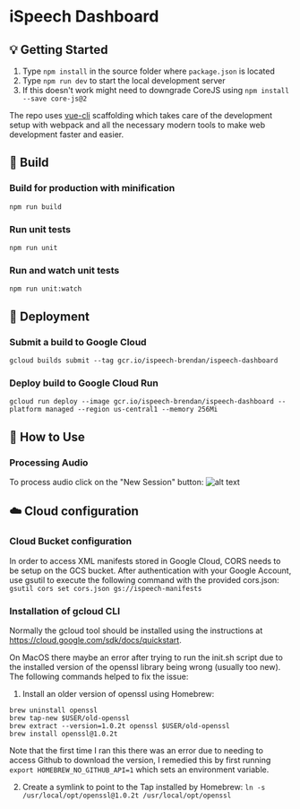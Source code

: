 # iSpeech Dashboard

## :bulb: Getting Started

1. Type `npm install` in the source folder where `package.json` is located
2. Type `npm run dev` to start the local development server
3. If this doesn't work might need to downgrade CoreJS using `npm install --save core-js@2`

The repo uses [vue-cli](https://github.com/vuejs/vue-cli) scaffolding which takes care of the development setup with webpack and all the necessary modern tools to make web development faster and easier.

## :hammer: Build

### Build for production with minification
`npm run build`
### Run unit tests
`npm run unit`
### Run and watch unit tests
`npm run unit:watch`

## :rocket: Deployment

### Submit a build to Google Cloud
`gcloud builds submit --tag gcr.io/ispeech-brendan/ispeech-dashboard`

### Deploy build to Google Cloud Run
`gcloud run deploy --image gcr.io/ispeech-brendan/ispeech-dashboard --platform managed --region us-central1 --memory 256Mi`



## :book: How to Use

### Processing Audio 
To process audio click on the "New Session" button:
![alt text](https://github.com//iSpeechAPAC/ispeech-dashboard/blob/master/new_session.jpg?raw=true)

## :cloud: Cloud configuration

### Cloud Bucket configuration
In order to access XML manifests stored in Google Cloud, CORS needs to be setup on the GCS bucket.
After authentication with your Google Account, use gsutil to execute the following command with the provided cors.json:
`gsutil cors set cors.json gs://ispeech-manifests`

### Installation of gcloud CLI
Normally the gcloud tool should be installed using the instructions at https://cloud.google.com/sdk/docs/quickstart.

On MacOS there maybe an error after trying to run the init.sh script due to the installed version of the openssl library being wrong (usually too new). The following commands helped to fix the issue:   

1. Install an older version of openssl using Homebrew:
```
brew uninstall openssl
brew tap-new $USER/old-openssl
brew extract --version=1.0.2t openssl $USER/old-openssl
brew install openssl@1.0.2t
```
Note that the first time I ran this there was an error due to needing to access Github to download the version, I remedied this by first running `export HOMEBREW_NO_GITHUB_API=1` which sets an environment variable.

2. Create a symlink to point to the Tap installed by Homebrew: `ln -s /usr/local/opt/openssl@1.0.2t /usr/local/opt/openssl`

